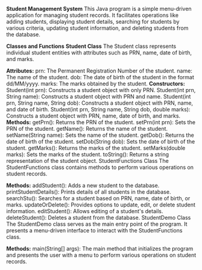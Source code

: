 **Student Management System**
This Java program is a simple menu-driven application for managing student records. It facilitates operations like adding students, displaying student details, searching for students by various criteria, updating student information, and deleting students from the database.

**Classes and Functions**
**Student Class**
The Student class represents individual student entities with attributes such as PRN, name, date of birth, and marks.

**Attributes:**
prn: The Permanent Registration Number of the student.
name: The name of the student.
dob: The date of birth of the student in the format dd/MM/yyyy.
marks: The marks obtained by the student.
**Constructors:**
Student(int prn): Constructs a student object with only PRN.
Student(int prn, String name): Constructs a student object with PRN and name.
Student(int prn, String name, String dob): Constructs a student object with PRN, name, and date of birth.
Student(int prn, String name, String dob, double marks): Constructs a student object with PRN, name, date of birth, and marks.
**Methods:**
getPrn(): Returns the PRN of the student.
setPrn(int prn): Sets the PRN of the student.
getName(): Returns the name of the student.
setName(String name): Sets the name of the student.
getDob(): Returns the date of birth of the student.
setDob(String dob): Sets the date of birth of the student.
getMarks(): Returns the marks of the student.
setMarks(double marks): Sets the marks of the student.
toString(): Returns a string representation of the student object.
StudentFunctions Class
The StudentFunctions class contains methods to perform various operations on student records.

**Methods:**
addStudent(): Adds a new student to the database.
printStudentDetails(): Prints details of all students in the database.
searchStu(): Searches for a student based on PRN, name, date of birth, or marks.
updateOrDelete(): Provides options to update, edit, or delete student information.
editStudent(): Allows editing of a student's details.
deleteStudent(): Deletes a student from the database.
StudentDemo Class
The StudentDemo class serves as the main entry point of the program. It presents a menu-driven interface to interact with the StudentFunctions class.

**Methods:**
main(String[] args): The main method that initializes the program and presents the user with a menu to perform various operations on student records.
